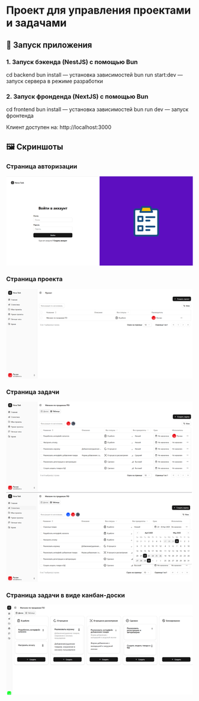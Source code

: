 # Проект для управления проектами и задачами

## 🚀 Запуск приложения

### 1. Запуск бэкенда (NestJS) с помощью Bun

cd backend
bun install — установка зависимостей
bun run start:dev — запуск сервера в режиме разработки

### 2. Запуск фронденда (NextJS) с помощью Bun

cd frontend
bun install — установка зависимостей
bun run dev — запуск фронтенда

Клиент доступен на: http://localhost:3000

## 🖼️ Скриншоты
### Страница авторизации
![Страница Авторизации](./docs/auth.png)

### Страница проекта
![Страница проекта](./docs/project.png)

### Страница задачи
![Страница задачи](./docs/task.png)
![Страница задачи](./docs/task2.png)

### Страница задачи в виде канбан-доски
![Страница канбан](./docs/kanban.png)
